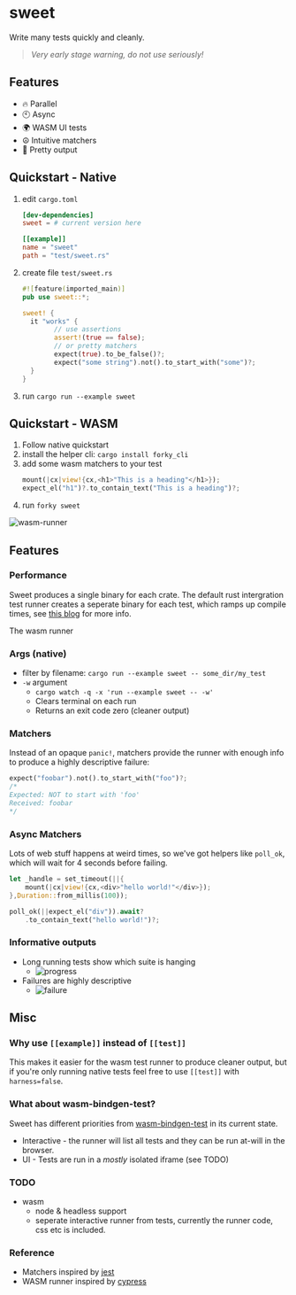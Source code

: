# sweet
Write many tests quickly and cleanly.

> *Very early stage warning, do not use seriously!*

## Features

- 🔥 Parallel
- 🕙 Async
- 🌍 WASM UI tests
- ☮️ Intuitive matchers
- 🌈 Pretty output
## Quickstart - Native

1. edit `cargo.toml`
	```toml
	[dev-dependencies]
	sweet = # current version here

	[[example]]
	name = "sweet"
	path = "test/sweet.rs"
	```
1. create file `test/sweet.rs`
	```rust
	#![feature(imported_main)]
	pub use sweet::*;

	sweet! {
	  it "works" {
			// use assertions
			assert!(true == false);
			// or pretty matchers
			expect(true).to_be_false()?;
			expect("some string").not().to_start_with("some")?;
	  }
	}
	```
1. run `cargo run --example sweet`

## Quickstart - WASM

1. Follow native quickstart
1. install the helper cli: `cargo install forky_cli`
2. add some wasm matchers to your test
	```rust
	mount(|cx|view!{cx,<h1>"This is a heading"</h1>});
	expect_el("h1")?.to_contain_text("This is a heading")?;
	```
1. run `forky sweet`

![wasm-runner](https://raw.githubusercontent.com/mrchantey/forky/main/docs/images/wasm-runner.png)

## Features

### Performance

Sweet produces a single binary for each crate. The default rust intergration test runner creates a seperate binary for each test, which ramps up compile times, see [this blog](https://matklad.github.io/2021/02/27/delete-cargo-integration-tests.html) for more info.

The wasm runner 

### Args (native)
- filter by filename: `cargo run --example sweet -- some_dir/my_test`
- `-w` argument
	- `cargo watch -q -x 'run --example sweet -- -w'`
	- Clears terminal on each run
	- Returns an exit code zero (cleaner output)

### Matchers
Instead of an opaque `panic!`, matchers provide the runner with enough info to produce a highly descriptive failure:
```rs
expect("foobar").not().to_start_with("foo")?;
/*
Expected: NOT to start with 'foo'
Received: foobar
*/
```

### Async Matchers
Lots of web stuff happens at weird times, so we've got helpers like `poll_ok`, which will wait for 4 seconds before failing.

```rs
let _handle = set_timeout(||{
	mount(|cx|view!{cx,<div>"hello world!"</div>});
},Duration::from_millis(100));

poll_ok(||expect_el("div")).await?
	.to_contain_text("hello world!")?;
```

### Informative outputs
- Long running tests show which suite is hanging
	- ![progress](https://raw.githubusercontent.com/mrchantey/forky/main/docs/images/progress.png)
- Failures are highly descriptive 
	- ![failure](https://raw.githubusercontent.com/mrchantey/forky/main/docs/images/failure.png)

## Misc

### Why use `[[example]]` instead of `[[test]]`
This makes it easier for the wasm test runner to produce cleaner output, but if you're only running native tests feel free to use `[[test]]` with `harness=false`.

### What about wasm-bindgen-test?
Sweet has different priorities from [wasm-bindgen-test](https://rustwasm.github.io/wasm-bindgen/wasm-bindgen-test/index.html) in its current state.
- Interactive - the runner will list all tests and they can be run at-will in the browser.
- UI - Tests are run in a *mostly* isolated iframe (see TODO)

### TODO
- wasm
	- node & headless support
	- seperate interactive runner from tests, currently the runner code, css etc is included.

### Reference
- Matchers inspired by [jest](https://jestjs.io/)
- WASM runner inspired by [cypress](https://www.cypress.io/)

